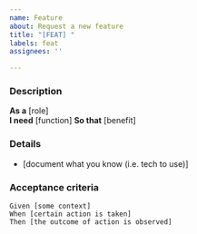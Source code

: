 ```yaml
---
name: Feature
about: Request a new feature
title: "[FEAT] "
labels: feat
assignees: ''

---
```


### Description

**As a** [role]  
**I need** [function]
**So that** [benefit]

### Details

- [document what you know (i.e. tech to use)]

### Acceptance criteria

 ```
Given [some context]
When [certain action is taken]
Then [the outcome of action is observed]
 ```

